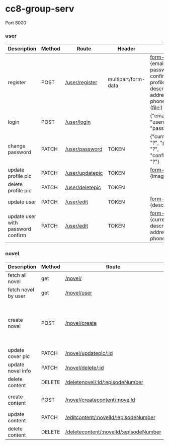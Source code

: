 # cc8-group-serv

Port 8000

### user
| Description | Method | Route | Header | Body | Status |
|---|---|---|---|---|---|
| register | POST | [/user/register]() | multipart/form-data | [form-data]() ([text:]()) {email, username, password, confirmPassword, profileImg, description, address, phoneNumber} / ([file:]()) {image} | WIP (error if no file chosen) |
| login | POST | [/user/login]() | | {"email": "?", "username": "?", "password": "?"} | done |
| change password | PATCH | [/user/password]() | TOKEN | {"currentPassword": "?", "password": "?", "confirmPassword": "?"} | done |
| update profile pic | PATCH | [/user/updatepic]() | TOKEN | [form-data]() [file:]() {image} | done |
| delete profile pic | PATCH | [/user/deletepic]() | TOKEN | | done |
| update user | PATCH | [/user/edit]() | TOKEN | [form-data]() [text:]() {description} | done |
| update user with password confirm | PATCH | [/user/edit]() | TOKEN | [form-data]() [text:]() {currentPassword, description, address, phoneNumber} |  WIP |

### novel
| Description | Method | Route | Header | Body | Status |
|---|---|---|---|---|---|
| fetch all novel | get | [/novel/]() | | | done |
| fetch novel by user | get | [/novel/user]() | | | done |
| create novel | POST | [/novel/create]() | TOKEN | [form-data]() ([text:]()) {title, description, novelType, cover} / ([file:]()) {image} | WIP (error if no file chosen) |
| update cover pic | PATCH | [/novel/updatepic/:id]() | TOKEN | [form-data]() [file:]() {image} | done |
| update novel info | PATCH | [/novel/delete/:id]() | TOKEN || done |
| delete content | DELETE | [/deletenovel/:Id/:episodeNumber]() | TOKEN | {episodeTitle, content} | done |
| create content | POST | [/novel/createcontent/:novelId]() | TOKEN | { episodeTitle, content} | done |
| update content | PATCH | [/editcontent/:novelId/:episodeNumber]() | TOKEN | {episodeTitle, content} | done |
| delete content | DELETE | [/deletecontent/:novelId/:episodeNumber]() | TOKEN || done |

